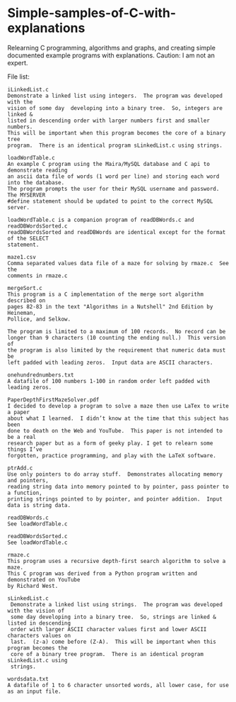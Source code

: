 # Simple-samples-of-C-with-explanations

Relearning C programming, algorithms and graphs, and creating simple documented example programs with explanations.  Caution: I am not an expert.

File list:

    iLinkedList.c
    Demonstrate a linked list using integers.  The program was developed with the 
    vision of some day  developing into a binary tree.  So, integers are linked & 
    listed in descending order with larger numbers first and smaller numbers.  
    This will be important when this program becomes the core of a binary tree 
    program.  There is an identical program sLinkedList.c using strings.

    loadWordTable.c
    An example C program using the Maira/MySQL database and C api to demonstrate reading
    an ascii data file of words (1 word per line) and storing each word into the database.
    The program prompts the user for their MySQL username and password.  The MYSERVER
    #define statement should be updated to point to the correct MySQL server.

    loadWordTable.c is a companion program of readDBWords.c and readDBWordsSorted.c
    readDBWordsSorted and readDBWords are identical except for the format of the SELECT
    statement.

    maze1.csv
    Comma separated values data file of a maze for solving by rmaze.c  See the
    comments in rmaze.c
    
    mergeSort.c
    This program is a C implementation of the merge sort algorithm described on
    pages 82-83 in the text "Algorithms in a Nutshell" 2nd Edition by Heineman,
    Pollice, and Selkow.

    The program is limited to a maximum of 100 records.  No record can be
    longer than 9 characters (10 counting the ending null.)  This version of
    the program is also limited by the requirement that numeric data must be
    left padded with leading zeros.  Input data are ASCII characters.

    onehundrednumbers.txt
    A datafile of 100 numbers 1-100 in random order left padded with leading zeros.
    
    PaperDepthFirstMazeSolver.pdf
    I decided to develop a program to solve a maze then use LaTex to write a paper
    about what I learned.  I didn’t know at the time that this subject has been 
    done to death on the Web and YouTube.  This paper is not intended to be a real
    research paper but as a form of geeky play. I get to relearn some things I’ve 
    forgotten, practice programming, and play with the LaTeX software.
    
    ptrAdd.c
    Use only pointers to do array stuff.  Demonstrates allocating memory and pointers,
    reading string data into memory pointed to by pointer, pass pointer to a function,
    printing strings pointed to by pointer, and pointer addition.  Input data is string data.

    readDBWords.c
    See loadWordTable.c
    
    readDBWordsSorted.c
    See loadWordTable.c

    rmaze.c
    This program uses a recursive depth-first search algorithm to solve a maze.
    This C program was derived from a Python program written and demonstrated on YouTube
    by Richard West.
    
    sLinkedList.c
     Demonstrate a linked list using strings.  The program was developed with the vision of 
     some day developing into a binary tree.  So, strings are linked & listed in descending 
     order with larger ASCII character values first and lower ASCII characters values on 
     last.  (z-a) come before (Z-A).  This will be important when this program becomes the 
     core of a binary tree program.  There is an identical program sLinkedList.c using 
     strings.
    
    wordsdata.txt
    A datafile of 1 to 6 character unsorted words, all lower case, for use as an input file.
    

